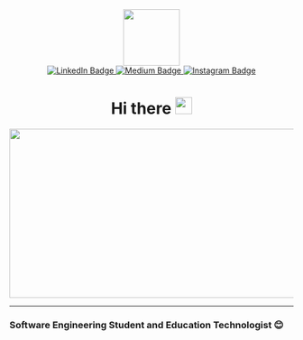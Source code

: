 <div id="header" align="center">
  <img src="https://media.giphy.com/media/M9gbBd9nbDrOTu1Mqx/giphy.gif" width="100"/>
</div>

<div id="badges" align="center">
  <a href="https://www.linkedin.com/in/joy-offere-411247219/">
    <img src="https://img.shields.io/badge/LinkedIn-blue?style=for-the-badge&logo=linkedin&logoColor=white" alt="LinkedIn Badge"/>
  </a>
  <a href="https://medium.com/@offerejoy">
    <img src="https://img.shields.io/badge/Medium-black?style=for-the-badge&logo=medium&logoColor=white" alt="Medium Badge"/>
  </a>
  <a href="your-twitter-URL">
    <img src="https://img.shields.io/badge/Instagram-purple?style=for-the-badge&logo=instagram&logoColor=white" alt="Instagram Badge"/>
  </a>
</div>

<div align="center">
  <img src="https://komarev.com/ghpvc/?username=JoyOffere&style=flat-square&color=blue" alt=""/>
</div>

<h1 align="center">
  Hi there
  <img src="https://media.giphy.com/media/hvRJCLFzcasrR4ia7z/giphy.gif" width="30px"/>
</h1>

<div align="center">
  <img src="https://media.giphy.com/media/dWesBcTLavkZuG35MI/giphy.gif" width="600" height="300"/>
</div>

---

### Software Engineering Student and Education Technologist 😊	
<!--
**JoyOffere/JoyOffere** is a ✨ _special_ ✨ repository because its `README.md` (this file) appears on your GitHub profile.

Here are some ideas to get you started:

- 🔭 I’m currently working on ...
- 🌱 I’m currently learning ...
- 👯 I’m looking to collaborate on ...
- 🤔 I’m looking for help with ...
- 💬 Ask me about ...
- 📫 How to reach me: ...
- 😄 Pronouns: ...
- ⚡ Fun fact: ...
-->
